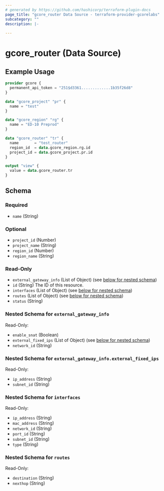 ```yaml
---
# generated by https://github.com/hashicorp/terraform-plugin-docs
page_title: "gcore_router Data Source - terraform-provider-gcorelabs"
subcategory: ""
description: |-
  
---
```


# gcore_router (Data Source)



## Example Usage

```terraform
provider gcore {
  permanent_api_token = "251$d3361.............1b35f26d8"
}

data "gcore_project" "pr" {
  name = "test"
}

data "gcore_region" "rg" {
  name = "ED-10 Preprod"
}

data "gcore_router" "tr" {
  name       = "test_router"
  region_id  = data.gcore_region.rg.id
  project_id = data.gcore_project.pr.id
}

output "view" {
  value = data.gcore_router.tr
}
```

<!-- schema generated by tfplugindocs -->
## Schema

### Required

- `name` (String)

### Optional

- `project_id` (Number)
- `project_name` (String)
- `region_id` (Number)
- `region_name` (String)

### Read-Only

- `external_gateway_info` (List of Object) (see [below for nested schema](#nestedatt--external_gateway_info))
- `id` (String) The ID of this resource.
- `interfaces` (List of Object) (see [below for nested schema](#nestedatt--interfaces))
- `routes` (List of Object) (see [below for nested schema](#nestedatt--routes))
- `status` (String)

<a id="nestedatt--external_gateway_info"></a>
### Nested Schema for `external_gateway_info`

Read-Only:

- `enable_snat` (Boolean)
- `external_fixed_ips` (List of Object) (see [below for nested schema](#nestedobjatt--external_gateway_info--external_fixed_ips))
- `network_id` (String)

<a id="nestedobjatt--external_gateway_info--external_fixed_ips"></a>
### Nested Schema for `external_gateway_info.external_fixed_ips`

Read-Only:

- `ip_address` (String)
- `subnet_id` (String)



<a id="nestedatt--interfaces"></a>
### Nested Schema for `interfaces`

Read-Only:

- `ip_address` (String)
- `mac_address` (String)
- `network_id` (String)
- `port_id` (String)
- `subnet_id` (String)
- `type` (String)


<a id="nestedatt--routes"></a>
### Nested Schema for `routes`

Read-Only:

- `destination` (String)
- `nexthop` (String)


